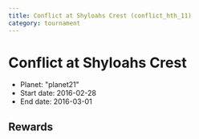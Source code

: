 ```yaml
---
title: Conflict at Shyloahs Crest (conflict_hth_11)
category: tournament
---
```

# Conflict at Shyloahs Crest

  * Planet: "planet21"
  * Start date: 2016-02-28
  * End date: 2016-03-01

## Rewards


